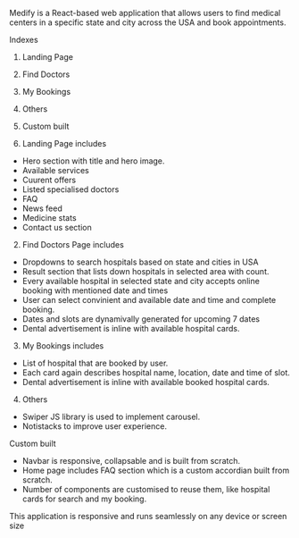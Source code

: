 Medify is a React-based web application that allows users to find medical centers in a specific state and city across the USA and book appointments.

Indexes
1. Landing Page
2. Find Doctors
3. My Bookings
4. Others
5. Custom built 

1. Landing Page includes

* Hero section with title and hero image.
* Available services
* Cuurent offers
* Listed specialised doctors
* FAQ 
* News feed
* Medicine stats
* Contact us section

2. Find Doctors Page includes

* Dropdowns to search hospitals based on state and cities in USA
* Result section that lists down hospitals in selected area with count.
* Every available hospital in selected state and city accepts online booking with mentioned date and times
* User can select convinient and available date and time and complete booking.
* Dates and slots are dynamivally generated for upcoming 7 dates
* Dental advertisement is inline with available hospital cards.

3. My Bookings includes

* List of hospital that are booked by user.
* Each card again describes hospital name, location, date and time of slot.
* Dental advertisement is inline with available booked hospital cards.

4. Others

* Swiper JS library is used to implement carousel.
* Notistacks to improve user experience.

Custom built 

* Navbar is responsive, collapsable and is built from scratch.
* Home page includes FAQ section which is a custom accordian built from scratch.
* Number of components are customised to reuse them, like hospital cards for search and my booking.

This application is responsive and runs seamlessly on any device or screen size



   

